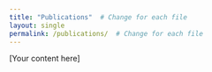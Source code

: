 ```yaml
---
title: "Publications"  # Change for each file
layout: single
permalink: /publications/  # Change for each file
---
```


[Your content here]